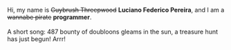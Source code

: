 Hi, my name is ~~Guybrush Threepwood~~ **Luciano Federico Pereira**, and I am a ~~wannabe pirate~~ **programmer**.<br><br>A short song: 487 bounty of doubloons gleams in the sun, a treasure hunt has just begun! Arrr!
